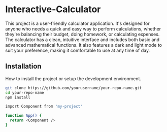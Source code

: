 # Interactive-Calculator

This project is a user-friendly calculator application. It's designed for anyone who needs a quick and easy way to perform calculations, whether they're balancing their budget, doing homework, or calculating expenses. The calculator has a clean, intuitive interface and includes both basic and advanced mathematical functions. It also features a dark and light mode to suit your preference, making it comfortable to use at any time of day.

## Installation 

How to install the project or setup the development environment.

```bash
git clone https://github.com/yourusername/your-repo-name.git
cd your-repo-name
npm install

import Component from 'my-project'

function App() {
  return <Component />
}
```